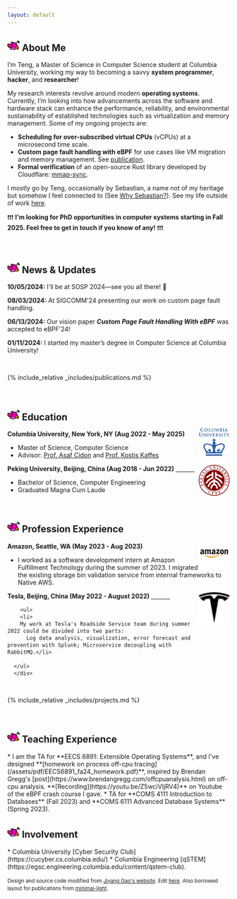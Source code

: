 ```yaml
---
layout: default
---
```

<h2 class="flappy">
<img src="/assets/img/flappy_default.png" alt="flappy" style="width: 28px; height: 28px;">  
About Me
</h2>

<!--
<a href="#publications">Go to Publications</a>
<a href="#news">Go to News</a>


<a href="#publications">Go to Publications</a>
<a href="#publications">Go to Publications</a>

```
// Javascript code with syntax highlighting.
var fun = function lang(l) {
  dateformat.i18n = require('./lang/' + l)
  return true;
}
```
-->


I’m Teng, a Master of Science in Computer Science student at Columbia University, working my way to becoming a savvy **system programmer**, **hacker**, and **researcher**!

My research interests revolve around modern **operating systems**. Currently, I’m looking into how advancements across the software and hardware stack can enhance the performance, reliability, and environmental sustainability of established technologies such as virtualization and memory management. Some of my ongoing projects are:

* **Scheduling for over-subscribed virtual CPUs** (vCPUs) at a microsecond time scale.
* **Custom page fault handling with eBPF** for use cases like VM migration and memory management. See <a href="#publications">publication</a>.
* **Formal verification** of an open-source Rust library developed by Cloudflare: [mmap-sync](https://github.com/cloudflare/mmap-sync).
<!-- Keywords: Operating Systems, Virtualization, eBPF, Scheduling, FPGA, Programmable Networks, smartNICs -->

I mostly go by Teng, occasionally by Sebastian, a name not of my heritage but somehow I feel connected to (See [Why Sebastian?](/why-sebastian)). See my life outside of work [here](/fun-life).
<!--I am a die-hard fan of Beyoncé and and have seen her performing live for [5 times](http://iris.usc.edu/people/nevatia/) in 2023.-->

❗️❗️❗️ **I'm looking for PhD opportunities in computer systems starting in Fall 2025. Feel free to get in touch if you know of any!** ❗️❗️❗️

<br>

<h2 class="fire" id="news">
<img src="/assets/img/flappy_default.png" alt="flappy" style="width: 28px; height: 28px;">
News & Updates
</h2>
<div class="updates-container">
  <div class="updates">
    <p><b>10/05/2024:</b> I'll be at SOSP 2024—see you all there! 🤠 </p>
    <p><b>08/03/2024:</b> At SIGCOMM'24 presenting our work on custom page fault handling. </p>
    <p><b>06/13/2024:</b> Our vision paper <i><b>Custom Page Fault Handling With eBPF</b></i> was accepted to eBPF'24! </p>
    <p><b>01/11/2024:</b> I started my master’s degree in Computer Science at Columbia University! </p>
    <!-- Add more updates as needed -->
  </div>
</div>

<br>

{% include_relative _includes/publications.md %}

<br>

<h2 class="flappy" id="news">
<img src="/assets/img/flappy_default.png" alt="flappy" style="width: 28px; height: 28px;">
Education
</h2>

<div align="left">
        <strong> Columbia University, New York, NY (Aug 2022 - May 2025) </strong>
        <a href="https://cs.columbia.edu/" target="_blank" rel="external">
            <img src="/assets/img/columbia_new.png" style="float: right; margin-top: -10px; margin-left: 0px;" width="70" height="70">
        </a>
        <ul>
        <li>
          Master of Science, Computer Science</li>
        <li>
          Advisor: <a href="https://www.asafcidon.com/">Prof. Asaf Cidon</a> and <a href="https://www.cs.columbia.edu/~kkaffes/index.html">Prof. Kostis Kaffes</a></li>
      </ul>      
      </div>

<div align="left">
        <strong> Peking University, Beijing, China (Aug 2018 - Jun 2022) </strong>
          <a href="https://english.pku.edu.cn" target="_blank" rel="external">
            <img border="0" src="/assets/img/PKU_icon.png" align="right" width="70" height="70">
          </a> 
        <ul>
        <li>
          Bachelor of Science, Computer Engineering </li>
        <li>
          Graduated Magna Cum Laude</li>
      </ul>      
      </div>
<br>

<h2 class="fire" id="professional">
<img src="/assets/img/flappy_default.png" alt="flappy" style="width: 28px; height: 28px;">
Profession Experience
</h2>

<div align="left">
        <strong> Amazon, Seattle, WA (May 2023 - Aug 2023) </strong>
        <a href="https://amazon.com/" target="_blank" rel="external">
            <img src="/assets/img/amazon.png" style="float: right; margin-top: -10px; margin-left: 0px;" width="70" height="70">
        </a>
        <ul>
        <li>
          I worked as a software development intern at Amazon Fulfillment Technology during the summer of 2023. I migrated the existing storage bin validation service from internal frameworks to Native AWS. 
</li>
      </ul>      
      </div>

<div align="left">
        <strong> Tesla, Beijing, China (May 2022 - August 2022) </strong>
          <a href="https://tesla.com" target="_blank" rel="external">
            <img border="0" src="/assets/img/tesla.svg" align="right" width="70" height="70">
          </a> 

        <ul>
        <li>
        My work at Tesla's Roadside Service team during summer 2022 could be divided into two parts:
          Log data analysis, visualization, error forecast and prevention with Splunk; Microservice decoupling with RabbitMQ.</li>

      </ul>      
      </div>

<br>

{% include_relative _includes/projects.md %}

<br>

<h2 class="flappy" id="teaching">
<img src="/assets/img/flappy_default.png" alt="flappy" style="width: 28px; height: 28px;">
Teaching Experience
</h2>
* I am the TA for **EECS 6891: Extensible Operating Systems**, and I've designed **[homework on process off-cpu tracing](/assets/pdf/EECS6891_fa24_homework.pdf)**, inspired by Brendan Gregg's [post](https://www.brendangregg.com/offcpuanalysis.html) on off-cpu analysis. **[Recording](https://youtu.be/Z5wciVIjRV4)** on Youtube of the eBPF crash course I gave.
* TA for **COMS 4111 Introduction to Databases** (Fall 2023) and **COMS 6111 Advanced Database Systems** (Spring 2023).

<br>

<h2 class="fire" id="involvement">
<img src="/assets/img/flappy_default.png" alt="flappy" style="width: 28px; height: 28px;">
Involvement
</h2>
* Columbia University [Cyber Security Club](https://cucyber.cs.columbia.edu/)
* Columbia Engineering [qSTEM](https://egsc.engineering.columbia.edu/content/qstem-club).

<br>

<small>Design and source code modified from <a href="https://jiyanggao.github.io/" target="_blank">Jiyang Gao's website</a>. Edit <a href="https://github.com/jiyanggao/jiyanggao.github.io" target="_blank">here</a>. Also borrowed layout for publications from <a href="https://github.com/yaoyao-liu/minimal-light" target="_blank">minimal-light</a>.</small>